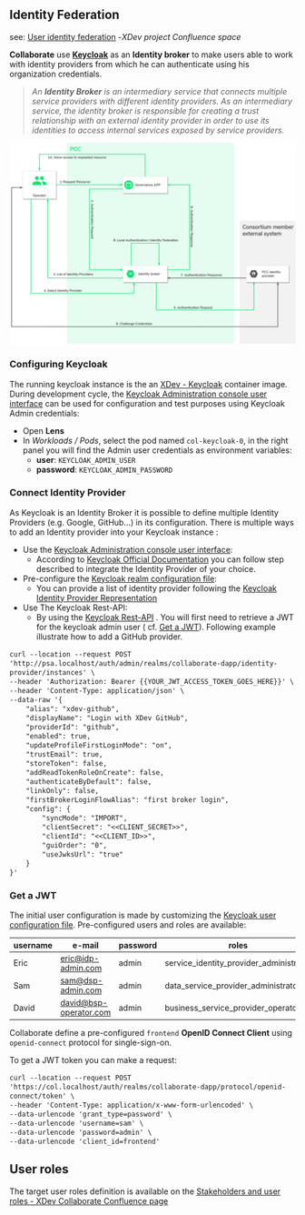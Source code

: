 ## Identity Federation

see: [User identity federation](https://xdevtechnologies.atlassian.net/wiki/spaces/DA/pages/524943776/Partners+APP+-+User+admin+and+opeators+Identity+Federation#Technical-design)
-_XDev project Confluence space_

**Collaborate** use **[Keycloak](https://www.keycloak.org/)** as an **Identity broker** to make
users able to work with identity providers from which he can authenticate using his organization
credentials.

> _An **Identity Broker** is an intermediary service that connects multiple service providers with different identity providers. As an intermediary service, the identity broker is responsible for creating a trust relationship with an external identity provider in order to use its identities to access internal services exposed by service providers._

![Identity broker flow](images/identity-broker-flow.png)

### Configuring Keycloak

The running keycloak instance is the
an [XDev - Keycloak](https://gitlab.com/the-blockchain-xdev/xdev-product/enterprise-business-network/keycloak)
container image. During development cycle,
the [Keycloak Administration console user interface](https://col.localhost/auth/admin/master/console/#/realms/collaborate-dapp)
can be used for configuration and test purposes using Keycloak Admin credentials:

* Open **Lens**
* In _Workloads / Pods_, select the pod named `col-keycloak-0`, in the right panel you will find the
  Admin user credentials as environment variables:
    * **user**: `KEYCLOAK_ADMIN_USER`
    * **password**: `KEYCLOAK_ADMIN_PASSWORD`

### Connect Identity Provider

As Keycloak is an Identity Broker it is possible to define multiple Identity Providers (e.g. Google,
GitHub...) in its configuration. There is multiple ways to add an Identity provider into your
Keycloak instance :

* Use
  the [Keycloak Administration console user interface](https://col.localhost/auth/admin/master/console/#/realms/collaborate-dapp):
    * According
      to [Keycloak Official Documentation](https://www.keycloak.org/docs/latest/server_admin/#_identity_broker)
      you can follow step described to integrate the Identity Provider of your choice.
* Pre-configure the [Keycloak realm configuration file](../dapp/iam/realm-config/realm.json):
    * You can provide a list of identity provider following
      the [Keycloak Identity Provider Representation](https://www.keycloak.org/docs-api/15.0/rest-api/index.html#_identityproviderrepresentation)
* Use The Keycloak Rest-API:
    * By using
      the [Keycloak Rest-API](https://www.keycloak.org/docs-api/15.0/rest-api/index.html#_identity_providers_resource)
      . You will first need to retrieve a JWT for the keycloak admin user (
      cf. [Get a JWT](#get-a-jwt)). Following example illustrate how to add a GitHub provider.

```
curl --location --request POST 'http://psa.localhost/auth/admin/realms/collaborate-dapp/identity-provider/instances' \
--header 'Authorization: Bearer {{YOUR_JWT_ACCESS_TOKEN_GOES_HERE}}' \
--header 'Content-Type: application/json' \
--data-raw '{
    "alias": "xdev-github",
    "displayName": "Login with XDev GitHub",
    "providerId": "github",
    "enabled": true,
    "updateProfileFirstLoginMode": "on",
    "trustEmail": true,
    "storeToken": false,
    "addReadTokenRoleOnCreate": false,
    "authenticateByDefault": false,
    "linkOnly": false,
    "firstBrokerLoginFlowAlias": "first broker login",
    "config": {
        "syncMode": "IMPORT",
        "clientSecret": "<<CLIENT_SECRET>>",
        "clientId": "<<CLIENT_ID>>",
        "guiOrder": "0",
        "useJwksUrl": "true"
    }
}'
```

### Get a JWT

The initial user configuration is made by customizing
the [Keycloak user configuration file](../dapp/iam/realm-config/users-0.json). Pre-configured users
and roles are available:

| username | e-mail | password |  roles |
| -------- | ------- | ------- | -------- |
| Eric | eric@idp-admin.com | admin | service_identity_provider_administrator |
| Sam  | sam@dsp-admin.com | admin | data_service_provider_administrator |
| David | david@bsp-operator.com | admin | business_service_provider_operator |

Collaborate define a pre-configured `frontend` **OpenID Connect Client** using `openid-connect`
protocol for single-sign-on.

To get a JWT token you can make a request:

```
curl --location --request POST 'https://col.localhost/auth/realms/collaborate-dapp/protocol/openid-connect/token' \
--header 'Content-Type: application/x-www-form-urlencoded' \
--data-urlencode 'grant_type=password' \
--data-urlencode 'username=sam' \
--data-urlencode 'password=admin' \
--data-urlencode 'client_id=frontend'
```

## User roles

The target user roles definition is available on
the [Stakeholders and user roles - XDev Collaborate Confluence page](https://xdevtechnologies.atlassian.net/wiki/spaces/DA/pages/167870813/Stakeholders+and+user+roles)
